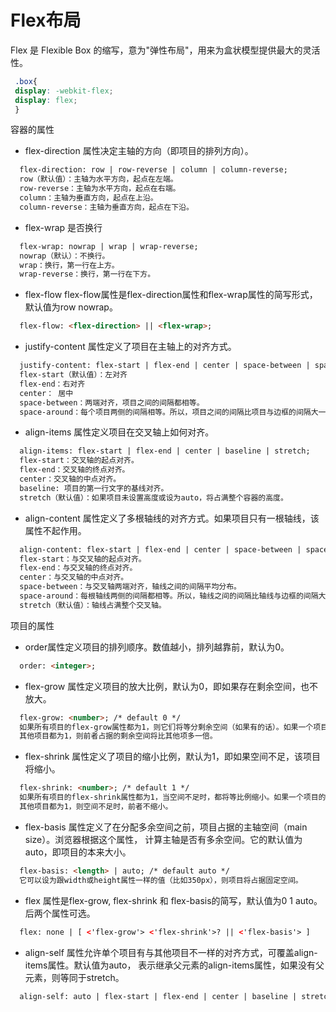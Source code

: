 # Flex布局
Flex 是 Flexible Box 的缩写，意为"弹性布局"，用来为盒状模型提供最大的灵活性。
```css
 .box{
 display: -webkit-flex;
 display: flex;
 }
```
容器的属性
* flex-direction 属性决定主轴的方向（即项目的排列方向）。
```html
  flex-direction: row | row-reverse | column | column-reverse; 
  row（默认值）：主轴为水平方向，起点在左端。
  row-reverse：主轴为水平方向，起点在右端。
  column：主轴为垂直方向，起点在上沿。
  column-reverse：主轴为垂直方向，起点在下沿。
```
* flex-wrap 是否换行
```html
  flex-wrap: nowrap | wrap | wrap-reverse;
  nowrap（默认）：不换行。
  wrap：换行，第一行在上方。
  wrap-reverse：换行，第一行在下方。
```
* flex-flow flex-flow属性是flex-direction属性和flex-wrap属性的简写形式，默认值为row nowrap。
```html
  flex-flow: <flex-direction> || <flex-wrap>;
```
* justify-content 属性定义了项目在主轴上的对齐方式。
```html
  justify-content: flex-start | flex-end | center | space-between | space-around;
  flex-start（默认值）：左对齐
  flex-end：右对齐
  center： 居中
  space-between：两端对齐，项目之间的间隔都相等。
  space-around：每个项目两侧的间隔相等。所以，项目之间的间隔比项目与边框的间隔大一倍。
```

* align-items 属性定义项目在交叉轴上如何对齐。
```html
  align-items: flex-start | flex-end | center | baseline | stretch;
  flex-start：交叉轴的起点对齐。
  flex-end：交叉轴的终点对齐。
  center：交叉轴的中点对齐。
  baseline: 项目的第一行文字的基线对齐。
  stretch（默认值）：如果项目未设置高度或设为auto，将占满整个容器的高度。
```

* align-content 属性定义了多根轴线的对齐方式。如果项目只有一根轴线，该属性不起作用。
```html
  align-content: flex-start | flex-end | center | space-between | space-around | stretch;
  flex-start：与交叉轴的起点对齐。
  flex-end：与交叉轴的终点对齐。
  center：与交叉轴的中点对齐。
  space-between：与交叉轴两端对齐，轴线之间的间隔平均分布。
  space-around：每根轴线两侧的间隔都相等。所以，轴线之间的间隔比轴线与边框的间隔大一倍。
  stretch（默认值）：轴线占满整个交叉轴。
```

项目的属性 
* order属性定义项目的排列顺序。数值越小，排列越靠前，默认为0。
```html
  order: <integer>;

```
* flex-grow 属性定义项目的放大比例，默认为0，即如果存在剩余空间，也不放大。
```html
  flex-grow: <number>; /* default 0 */
  如果所有项目的flex-grow属性都为1，则它们将等分剩余空间（如果有的话）。如果一个项目的flex-grow属性为2，
  其他项目都为1，则前者占据的剩余空间将比其他项多一倍。
```
* flex-shrink 属性定义了项目的缩小比例，默认为1，即如果空间不足，该项目将缩小。
```html
  flex-shrink: <number>; /* default 1 */
  如果所有项目的flex-shrink属性都为1，当空间不足时，都将等比例缩小。如果一个项目的flex-shrink属性为0，
  其他项目都为1，则空间不足时，前者不缩小。
```
* flex-basis 属性定义了在分配多余空间之前，项目占据的主轴空间（main size）。浏览器根据这个属性，
计算主轴是否有多余空间。它的默认值为auto，即项目的本来大小。
```html
  flex-basis: <length> | auto; /* default auto */
  它可以设为跟width或height属性一样的值（比如350px），则项目将占据固定空间。
```
* flex 属性是flex-grow, flex-shrink 和 flex-basis的简写，默认值为0 1 auto。后两个属性可选。
```html
  flex: none | [ <'flex-grow'> <'flex-shrink'>? || <'flex-basis'> ]

```
* align-self 属性允许单个项目有与其他项目不一样的对齐方式，可覆盖align-items属性。默认值为auto，
表示继承父元素的align-items属性，如果没有父元素，则等同于stretch。
```html
  align-self: auto | flex-start | flex-end | center | baseline | stretch;

```
